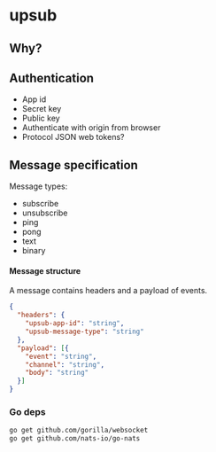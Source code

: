 # upsub

## Why?

## Authentication

- App id
- Secret key
- Public key
- Authenticate with origin from browser
- Protocol JSON web tokens?

## Message specification

Message types:
  - subscribe
  - unsubscribe
  - ping
  - pong
  - text
  - binary

#### Message structure
A message contains headers and a payload of events.
```json
{
  "headers": {
    "upsub-app-id": "string",
    "upsub-message-type": "string"
  },
  "payload": [{
    "event": "string",
    "channel": "string",
    "body": "string"
  }]
}
```

### Go deps
```sh
go get github.com/gorilla/websocket
go get github.com/nats-io/go-nats
```
